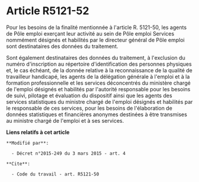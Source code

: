 # Article R5121-52

Pour les besoins de la finalité mentionnée à l'article R. 5121-50, les agents de Pôle emploi exerçant leur activité au sein
de Pôle emploi Services nommément désignés et habilités par le directeur général de Pôle emploi sont destinataires des
données du traitement. 

Sont également destinataires des données du traitement, à l'exclusion du numéro d'inscription au répertoire d'identification
des personnes physiques et, le cas échéant, de la donnée relative à la reconnaissance de la qualité de  travailleur
handicapé, les agents de la délégation générale à l'emploi et à la formation professionnelle et les services déconcentrés du
ministère chargé de l'emploi désignés et habilités par l'autorité responsable pour les besoins de suivi, pilotage et
évaluation du dispositif ainsi que les agents des services statistiques du ministre chargé de l'emploi désignés et habilités
par le responsable de ces services, pour les besoins de l'élaboration de données statistiques et financières anonymes
destinées à être transmises au ministre chargé de l'emploi et à ses services.

**Liens relatifs à cet article**

	**Modifié par**:

	  - Décret n°2015-249 du 3 mars 2015 - art. 4

	**Cite**:

	  - Code du travail - art. R5121-50
